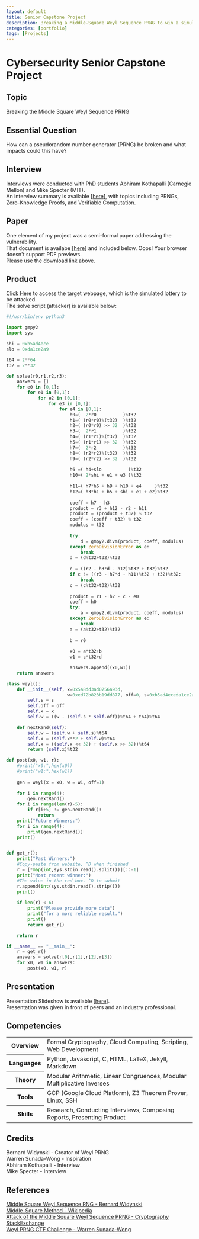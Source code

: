 ```yaml
---
layout: default
title: Senior Capstone Project
description: Breaking a Middle-Square Weyl Sequence PRNG to win a simulated lottery
categories: [portfolio]
tags: [Projects]
---
```


# Cybersecurity Senior Capstone Project

## Topic

Breaking the Middle Square Weyl Sequence PRNG

## Essential Question

How can a pseudorandom number generator (PRNG) be broken and what impacts could this have?

## Interview

Interviews were conducted with PhD students Abhiram Kothapalli (Carnegie Mellon) and Mike Specter (MIT).\
An interview summary is available \[[here](https://aself3-files.adrianself.me/Cybersecurity_Senior_Capstone/InterviewSummary.pdf)\], with topics including PRNGs, Zero-Knowledge Proofs, and Verifiable Computation.

## Paper

One element of my project was a semi-formal paper addressing the vulnerability.\
That document is availabe \[[here](https://aself3-files.adrianself.me/Cybersecurity_Senior_Capstone/Senior_Capstone_Finished.pdf)\] and included below.
<object data="https://aself3-files.adrianself.me/Cybersecurity_Senior_Capstone/Senior_Capstone_Finished.pdf" type="application/pdf" height="600px" width="100%">
    Oops! Your browser doesn't support PDF previews.<br>
    Please use the download link above.
</object>

## Product

[Click Here](/2020/10/16/capstone-demo.html) to access the target webpage, which is the simulated lottery to be attacked.
<br>
The solve script (attacker) is available below:
```python
#!/usr/bin/env python3

import gmpy2
import sys

shi = 0xb5ad4ece
slo = 0xda1ce2a9

t64 = 2**64
t32 = 2**32

def solve(r0,r1,r2,r3):
    answers = []
    for e0 in [0,1]:
        for e1 in [0,1]:
            for e2 in [0,1]:
                for e3 in [0,1]:
                    for e4 in [0,1]:
                        h0=(  2*r0          )%t32
                        h1=( (r0*r0)%(t32)  )%t32
                        h2=( (r0*r0) >> 32  )%t32
                        h3=(  2*r1          )%t32
                        h4=( (r1*r1)%(t32)  )%t32
                        h5=( (r1*r1) >> 32  )%t32
                        h7=(  2*r2          )%t32
                        h8=( (r2*r2)%(t32)  )%t32
                        h9=( (r2*r2) >> 32  )%t32
    
                        h6 =( h4+slo          )%t32
                        h10=( 2*shi + e1 + e3 )%t32
    
                        h11=( h7*h6 + h9 + h10 + e4     )%t32
                        h12=( h3*h1 + h5 + shi + e1 + e2)%t32
    
                        coeff = h7 - h3
                        product = r3 + h12 - r2 - h11
                        product = (product + t32) % t32
                        coeff = (coeff + t32) % t32
                        modulus = t32
                        
                        try:
                            d = gmpy2.divm(product, coeff, modulus)
                        except ZeroDivisionError as e:
                            break
                        d = (d%t32+t32)%t32
    
                        c = ((r2 - h3*d - h12)%t32 + t32)%t32
                        if c != ((r3 - h7*d - h11)%t32 + t32)%t32:
                            break
                        c = (c%t32+t32)%t32
                        
                        product = r1 - h2 - c - e0
                        coeff = h0
                        try:
                            a = gmpy2.divm(product, coeff, modulus)
                        except ZeroDivisionError as e:
                            break
                        a = (a%t32+t32)%t32
    
                        b = r0
    
                        x0 = a*t32+b
                        w1 = c*t32+d

                        answers.append((x0,w1))
    return answers

class weyl():
    def __init__(self, x=0x5a8dd3ad0756a93d,
                       w=0xed72b823b19dd877, off=0, s=0xb5ad4eceda1ce2a9):
        self.s = s
        self.off = off
        self.x = x
        self.w = ((w - (self.s * self.off))%t64 + t64)%t64

    def nextRand(self):
        self.w = (self.w + self.s)%t64
        self.x = (self.x**2 + self.w)%t64
        self.x = ((self.x << 32) + (self.x >> 32))%t64
        return (self.x)%t32

def post(x0, w1, r):
    #print("x0:",hex(x0))
    #print("w1:",hex(w1))
    
    gen = weyl(x = x0, w = w1, off=1)
    
    for i in range(4):
        gen.nextRand()
    for i in range(len(r)-5):
        if r[i+5] != gen.nextRand():
            return
    print("Future Winners:")
    for i in range(4):
        print(gen.nextRand())
    print()


def get_r():
    print("Past Winners:")
    #Copy-paste from website, ^D when finished
    r = [*map(int,sys.stdin.read().split())][::-1]
    print("Most recent winner:")
    #The value in the red box. ^D to submit
    r.append(int(sys.stdin.read().strip()))
    print()
    
    if len(r) < 6:
        print("Please provide more data")
        print("for a more reliable result.")
        print()
        return get_r()

    return r

if __name__ == "__main__":
    r = get_r()
    answers = solve(r[0],r[1],r[2],r[3])
    for x0, w1 in answers:
        post(x0, w1, r)
```

## Presentation

Presentation Slideshow is available \[[here](https://aself3-files.adrianself.me/Cybersecurity_Senior_Capstone/CapstoneSlides.pdf)\].\
Presentation was given in front of peers and an industry professional.

## Competencies

<table>
    <tr>
        <th>Overview</th>
        <td>Formal Cryptography, Cloud Computing, Scripting, Web Development</td>
    </tr>
    <tr>
		<th>Languages</th>
        <td>Python, Javascript, C, HTML, LaTeX, Jekyll, Markdown</td>
    </tr>
    <tr>
		<th>Theory</th>
        <td>Modular Arithmetic, Linear Congruences, Modular Multiplicative Inverses</td>
    </tr>
    <tr>
		<th>Tools</th>
        <td>GCP (Google Cloud Platform), Z3 Theorem Prover, Linux, SSH</td>
    </tr>
    <tr>
		<th>Skills</th>
        <td>Research, Conducting Interviews, Composing Reports, Presenting Product</td>
    </tr>
</table>

## Credits

Bernard Widynski - Creator of Weyl PRNG\
Warren Sunada-Wong - Inspiration\
Abhiram Kothapalli - Interview\
Mike Specter - Interview

## References

[Middle Square Weyl Sequence RNG - Bernard Widynski](https://arxiv.org/pdf/1704.00358.pdf)\
[Middle-Square Method - Wikipedia](https://en.wikipedia.org/wiki/Middle-square_method#Middle_Square_Weyl_Sequence_PRNG)\
[Attack of the Middle Square Weyl Sequence PRNG - Cryptography StackExchange](https://crypto.stackexchange.com/questions/62750/attack-of-the-middle-square-weyl-sequence-prng)\
[Weyl PRNG CTF Challenge - Warren Sunada-Wong](https://gitlab.com/nactf/challenges-2019/writeups/-/tree/master/cryptography/dr-js-group-test-randomizer-2-bbob)
